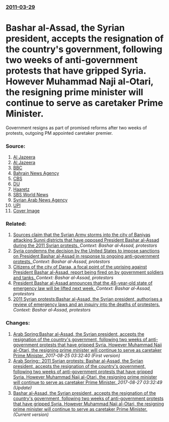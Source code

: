 ### [2011-03-29](/news/2011/03/29/index.md)

# Bashar al-Assad, the Syrian president, accepts the resignation of the country's government, following two weeks of anti-government protests that have gripped Syria. However Muhammad Naji al-Otari, the resigning prime minister will continue to serve as caretaker Prime Minister. 

Government resigns as part of promised reforms after two weeks of protests, outgoing PM appointed caretaker premier.


### Source:

1. [Al Jazeera](http://english.aljazeera.net/news/europe/2011/03/201132911054164662.html)
2. [Al Jazeera](http://english.aljazeera.net/news/middleeast/2011/03/201132975114399138.html)
3. [BBC](http://www.bbc.co.uk/news/uk-12889119)
4. [Bahrain News Agency](http://www.bna.bh/portal/en/news/451101)
5. [CBS](http://www.cbsnews.com/stories/2011/03/29/501364/main20048414.shtml#ixzz1I11RNHLs)
6. [DU](http://www.democraticunderground.com/discuss/duboard.php?az=view_all&address=102x4791813)
7. [Haaretz](http://www.haaretz.com/news/international/libya-rebels-pull-back-as-gadhafi-forces-retake-town-near-sirte-1.352574)
8. [SBS World News](http://www.sbs.com.au/news/article/1509776/Syrian-cabinet-resigns-amid-unrest)
9. [Syrian Arab News Agency](http://www.sana.sy/eng/21/2011/03/29/339129.htm)
10. [UPI](http://www.upi.com/Top_News/World-News/2011/03/29/Oman-forces-crack-down-on-protesters/UPI-89971301402206/)
10. [Cover Image](http://www.aljazeera.com/mritems/Images/2011/3/29/20113291021675833_20.jpg)

### Related:

1. [Sources claim that the Syrian Army storms into the city of Baniyas attacking Sunni districts that have opposed President Bashar al-Assad during the 2011 Syrian protests. ](/news/2011/05/7/sources-claim-that-the-syrian-army-storms-into-the-city-of-baniyas-attacking-sunni-districts-that-have-opposed-president-bashar-al-assad-dur.md) _Context: Bashar al-Assad, protestors_
2. [Syria condemns the decision by the United States to impose sanctions on President Bashar al-Assad in response to ongoing anti-government protests. ](/news/2011/05/19/syria-condemns-the-decision-by-the-united-states-to-impose-sanctions-on-president-bashar-al-assad-in-response-to-ongoing-anti-government-pro.md) _Context: Bashar al-Assad, protestors_
3. [Citizens of the city of Daraa, a focal point of the uprising against President Bashar al-Assad, report being fired on by government soldiers and tanks. ](/news/2011/05/1/citizens-of-the-city-of-daraa-a-focal-point-of-the-uprising-against-president-bashar-al-assad-report-being-fired-on-by-government-soldiers.md) _Context: Bashar al-Assad, protestors_
4. [President Bashar al-Assad announces that the 48-year-old state of emergency law will be lifted next week. ](/news/2011/04/16/president-bashar-al-assad-announces-that-the-48-year-old-state-of-emergency-law-will-be-lifted-next-week.md) _Context: Bashar al-Assad, protestors_
5. [2011 Syrian protests:Bashar al-Assad, the Syrian president, authorises a review of emergency laws and an inquiry into the deaths of protesters. ](/news/2011/03/31/2011-syrian-protests-bashar-al-assad-the-syrian-president-authorises-a-review-of-emergency-laws-and-an-inquiry-into-the-deaths-of-proteste.md) _Context: Bashar al-Assad, protestors_

### Changes:

1. [Arab Spring:Bashar al-Assad, the Syrian president, accepts the resignation of the country's government, following two weeks of anti-government protests that have gripped Syria. However Muhammad Naji al-Otari, the resigning prime minister will continue to serve as caretaker Prime Minister. ](/news/2011/03/29/arab-spring-pbashar-al-assad-the-syrian-president-accepts-the-resignation-of-the-country-s-government-following-two-weeks-of-anti-governm.md) _2017-08-25 03:32:40 (First version)_
2. [Arab Spring:: 2011 Syrian protests: Bashar al-Assad, the Syrian president, accepts the resignation of the country's government, following two weeks of anti-government protests that have gripped Syria. However Muhammad Naji al-Otari, the resigning prime minister will continue to serve as caretaker Prime Minister. ](/news/2011/03/29/arab-spring-2011-syrian-protests-bashar-al-assad-the-syrian-president-accepts-the-resignation-of-the-country-s-government-following-tw.md) _2017-08-27 03:32:49 (Update)_
2. [Bashar al-Assad, the Syrian president, accepts the resignation of the country's government, following two weeks of anti-government protests that have gripped Syria. However Muhammad Naji al-Otari, the resigning prime minister will continue to serve as caretaker Prime Minister. ](/news/2011/03/29/bashar-al-assad-the-syrian-president-accepts-the-resignation-of-the-country-s-government-following-two-weeks-of-anti-government-protests.md) _(Current version)_
